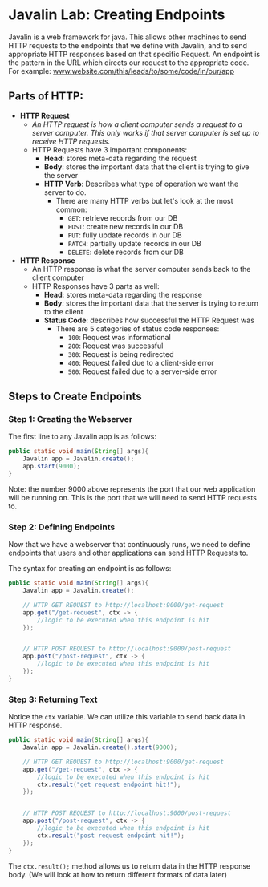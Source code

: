 # Javalin Lab: Creating Endpoints
Javalin is a web framework for java. This allows other machines to send HTTP requests to the endpoints that we define 
with Javalin, and to send appropriate HTTP responses based on that specific Request. An endpoint is the pattern in 
the URL which directs our request to the appropriate code. For example:
    www.website.com/this/leads/to/some/code/in/our/app

## Parts of HTTP:
- **HTTP Request**
    - *An HTTP request is how a client computer sends a request to a server computer. This only works if that server 
      computer is set up to receive HTTP requests.*
    - HTTP Requests have 3 important components:
        - **Head**: stores meta-data regarding the request
        - **Body**: stores the important data that the client is trying to give the server
        - **HTTP Verb**: Describes what type of operation we want the server to do.
            - There are many HTTP verbs but let's look at the most common:
                - `GET`: retrieve records from our DB
                - `POST`: create new records in our DB
                - `PUT`: fully update records in our DB
                - `PATCH`: partially update records in our DB
                - `DELETE`: delete records from our DB
- **HTTP Response**
    - An HTTP response is what the server computer sends back to the client computer
    - HTTP Responses have 3 parts as well:
        - **Head**: stores meta-data regarding the response
        - **Body**: stores the important data that the server is trying to return to the client
        - **Status Code**: describes how successful the HTTP Request was
            - There are 5 categories of status code responses:
                - `100`: Request was informational
                - `200`: Request was successful
                - `300`: Request is being redirected
                - `400`: Request failed due to a client-side error
                - `500`: Request failed due to a server-side error

## Steps to Create Endpoints

### Step 1: Creating the Webserver
The first line to any Javalin app is as follows: 
```java
public static void main(String[] args){
    Javalin app = Javalin.create();
    app.start(9000);
}
```

Note: the number 9000 above represents the port that our web application will be running on. This is the port that we will need to send HTTP requests to.


### Step 2: Defining Endpoints
Now that we have a webserver that continuously runs, we need to define endpoints that users and other applications 
can send HTTP Requests to.

The syntax for creating an endpoint is as follows:
```java
public static void main(String[] args){
    Javalin app = Javalin.create();

    // HTTP GET REQUEST to http://localhost:9000/get-request
    app.get("/get-request", ctx -> {
        //logic to be executed when this endpoint is hit
    });


    // HTTP POST REQUEST to http://localhost:9000/post-request
    app.post("/post-request", ctx -> {
        //logic to be executed when this endpoint is hit
    });
}
```

### Step 3: Returning Text
Notice the `ctx` variable. We can utilize this variable to send back data in HTTP response.

```java
public static void main(String[] args){
    Javalin app = Javalin.create().start(9000);

    // HTTP GET REQUEST to http://localhost:9000/get-request
    app.get("/get-request", ctx -> {
        //logic to be executed when this endpoint is hit
        ctx.result("get request endpoint hit!");
    });


    // HTTP POST REQUEST to http://localhost:9000/post-request
    app.post("/post-request", ctx -> {
        //logic to be executed when this endpoint is hit
        ctx.result("post request endpoint hit!");
    });
}
```

The `ctx.result();` method allows us to return data in the HTTP response body. (We will look at how to return different
formats of data later)
